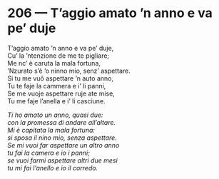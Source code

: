 # 206 — T’aggio amato ’n anno e va pe’ duje

T’aggio amato ’n anno e va pe’ duje,  
Cu’ la ’ntenzione de me te pigliare;  
Me nc’ è caruta la mala fortuna,  
’Nzurato s’è ’o ninno mio, senz’ aspettare.  
Si tu me vuô aspettare ’n auto anno,  
Tu te faje la cammera e i’ li panni,  
Se me vuoje aspettare ruje ate mise,  
Tu me faje l’anella e i’ li casciune.

_Ti ho amato un anno, quasi due:  
con la promessa di andare all’altare.  
Mi è capitata la mala fortuna:  
si sposa il nino mio, senza aspettare.  
Se mi vuoi far aspettare un altro anno  
tu fai la camera e io i panni;  
se vuoi farmi aspettare altri due mesi  
tu mi fai l’anello e io il corredo._

